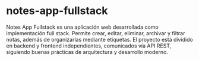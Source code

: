 # notes-app-fullstack
Notes App Fullstack es una aplicación web desarrollada como implementación full stack. Permite crear, editar, eliminar, archivar y filtrar notas, además de organizarlas mediante etiquetas. El proyecto está dividido en backend y frontend independientes, comunicados vía API REST, siguiendo buenas prácticas de arquitectura y desarrollo moderno.

